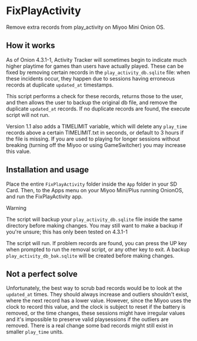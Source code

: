 # FixPlayActivity
Remove extra records from play_activity on Miyoo Mini Onion OS.

## How it works
As of Onion 4.3.1-1, Activity Tracker will sometimes begin to indicate much higher playtime for games than users have actually played.  These can be fixed by removing certain records in the `play_activity_db.sqlite` file:  when these incidents occur, they happen due to sessions having erroneous records at duplicate `updated_at` timestamps.

This script performs a check for these records, returns those to the user, and then allows the user to backup the original db file, and remove the duplicate `updated_at` records.  If no duplicate records are found, the execute script will not run.

Version 1.1 also adds a TIMELIMIT variable, which will delete any `play_time` records above a certain TIMELIMIT.txt in seconds, or default to 3 hours if the file is missing.  If you are used to playing for longer sessions without breaking (turning off the Miyoo or using GameSwitcher) you may increase this value.

## Installation and usage

Place the entire `FixPlayActivity` folder inside the `App` folder in your SD Card.  Then, to the Apps menu on your Miyoo Mini/Plus running OnionOS, and run the FixPlayActivity app.

> [!WARNING]
> The script will backup your `play_activity_db.sqlite` file inside the same directory before making changes.  You may still want to make a backup if you're unsure; this has only been tested on 4.3.1-1

The script will run.  If problem records are found, you can press the UP key when prompted to run the removal script, or any other key to exit.  A backup `play_activity_db_bak.sqlite` will be created before making changes.

## Not a perfect solve

Unfortunately, the best way to scrub bad records would be to look at the `updated_at` times.  They should always increase and outliers shouldn't exist, where the next record has a lower value.  However, since the Miyoo uses the clock to record this value, and the clock is subject to reset if the battery is removed, or the time changes, these sessions might have irregular values and it's impossible to preserve valid playsessions if the outliers are removed.  There is a real change some bad records might still exist in smaller `play_time` units.
